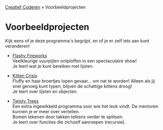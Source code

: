 [Creatief Coderen](../) » Voorbeeldprojecten

# Voorbeeldprojecten

Kijk eens of je deze programma's begrijpt, en of je er zelf iets aan kunt veranderen!

- [Flashy Fireworks](flashy-fireworks/)<br>
  Veelkleurige vuurpijlen ontploffen in een spectaculaire show!<br>
  Je leert wat je kunt bereiken met lijsten.

- [Kitten Crisis](kitten-crisis/)<br>
  Fluffy en haar broertjes lopen gevaar... om nat te worden!
  Alleen als jij snel genoeg kunt typen, blijven de schattige kittens droog!<br>
  Je leert over lijsten en objecten.

- [Twisty Trees](twisty-trees/)<br>
  Een extra ingewikkeld programma voor wie het leuk vindt. De mentoren kunnen je er meer over vertellen.<br>
  Bomen tekenen door takken telkens verder te splitsen.<br>
  Je leert over functies die zichzelf aanroepen (recursie).
